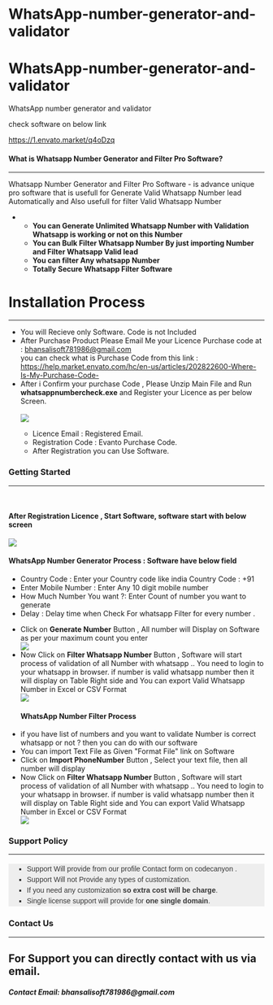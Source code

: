 # WhatsApp-number-generator-and-validator
# WhatsApp-number-generator-and-validator
WhatsApp number generator and validator

check software on below link 

https://1.envato.market/q4oDzq


<h4>What is Whatsapp Number Generator and Filter Pro Software?</h4>
            <hr class="notop">
            <p>
               Whatsapp Number Generator and Filter Pro Software - is advance unique pro software that is usefull for Generate Valid Whatsapp Number lead Automatically and Also usefull for filter Valid Whatsapp Number
              <ul>
                    <li>
						 <ul> <li><strong>You can Generate Unlimited Whatsapp Number with Validation Whatsapp is working or not on this Number</strong></li>
								    <li><strong>You can Bulk Filter Whatsapp Number By just importing Number and Filter Whatsapp Valid lead</strong></li>
								  <li><strong>You can filter Any whatsapp Number</strong></li>
								  <li><strong>Totally Secure Whatsapp Filter Software</strong></li> </ul></li>
	 </ul>
            </p>
 <div class="page-header">
                <h1>Installation Process </h1>
                <hr class="notop">
            </div>
            <ul>
			    <li>You will Recieve only Software. Code is not Included</li>
                <li>After Purchase Product Please Email Me your Licence Purchase code at : <a href="mailto:bhansalisoft781986@gmail.com">bhansalisoft781986@gmail.com</a>
<br/>
                   you can check what is Purchase Code from this link :<a href="https://help.market.envato.com/hc/en-us/articles/202822600-Where-Is-My-Purchase-Code-"> https://help.market.envato.com/hc/en-us/articles/202822600-Where-Is-My-Purchase-Code-</a>
				</li>
	           <li>After i Confirm your purchase Code , Please Unzip Main File and Run <b>whatsappnumbercheck.exe</b> and Register your Licence as per below Screen.</li> <br/>
     			<img src="https://bhansalisoft.com/evantosnap/whatsfilter/01.png"></img>
			   <ul>
                  <li>Licence Email :   Registered Email.</li>
				  <li>Registration Code :  Evanto Purchase Code.</li>
				   <li>After Registration you can Use Software.</li>
                </ul>
            </ul>
<div class="page-header">
                <h3>Getting Started</h3>
                <hr class="notop">
            </div>
            <br>
            <h4>After Registration Licence , Start Software, software start with below screen</h4>
			<img src="https://bhansalisoft.com/evantosnap/whatsfilter/02.png"></img>
			<h4>WhatsApp Number Generator Process :  Software have below field</h4>
			 <ul>
        <li>Country Code : Enter your Country code like india Country Code : +91 </li>
				  <li>Enter Mobile Number : Enter Any 10 digit mobile number</li>
				   <li>How Much Number You want ?:  Enter Count of number you want to generate </li>
				   <li>Delay : Delay time when Check For whatsapp Filter for every number .</li>
       </ul>
			 <ul>
         <li>Click on <strong>Generate Number</strong> Button ,  All number will Display on Software as per your maximum count you enter </li>
				  <img src="https://bhansalisoft.com/evantosnap/whatsfilter/03.png"></img>
					<li>Now Click on <strong>Filter Whatsapp Number</strong> Button ,  Software will start process of validation of all Number with whatsapp ..
					  You need to login to your whatsapp in browser.
					if number is valid whatsapp number then it will display on Table Right side and You can export Valid Whatsapp Number in Excel or CSV Format </li>
				  <img src="https://bhansalisoft.com/evantosnap/whatsfilter/04.png"></img>
				   <h4>WhatsApp Number Filter Process</h4>
			<li>if you have list of numbers and you want to validate Number is correct whatsapp or not ? then you can do with our software </li>
					 <li>You can import Text File as Given "Format File" link on Software</li>
					 <li>Click on <strong>Import PhoneNumber</strong> Button , Select your text file, then all number will display </li>	<li>Now Click on <strong>Filter Whatsapp Number</strong> Button ,  Software will start process of validation of all Number with whatsapp ..
					  You need to login to your whatsapp in browser.
					if number is valid whatsapp number then it will display on Table Right side and You can export Valid Whatsapp Number in Excel or CSV Format </li>
				  <img src="https://bhansalisoft.com/evantosnap/whatsfilter/05.png"></img>
              </ul>
			 <div class="page-header">
                <h3>Support Policy</h3>
                <hr class="notop">
            </div>
            <ul style="margin: 18px 0px; padding-right: 0px; padding-left: 0px; border: 0px; outline: 0px; font-family: Arial, verdana, arial, sans-serif; vertical-align: baseline; line-height: 1.5em; color: rgb(56, 56, 56); background-color: rgb(238, 238, 238);">
                <li style="margin: 0px 0px 0px 36px; padding: 0px; border: 0px; outline: 0px; font-weight: inherit; font-style: inherit; font-family: inherit; vertical-align: baseline; list-style: square;">
                    Support Will provide from our profile Contact form on codecanyon .&nbsp;
                </li>
                <li style="margin: 0px 0px 0px 36px; padding: 0px; border: 0px; outline: 0px; font-weight: inherit; font-style: inherit; font-family: inherit; vertical-align: baseline; list-style: square;">
                    Support Will not Provide any types of customization.
                </li>
                <li style="margin: 0px 0px 0px 36px; padding: 0px; border: 0px; outline: 0px; font-weight: inherit; font-style: inherit; font-family: inherit; vertical-align: baseline; list-style: square;">
                    If you need any customization <strong>so extra cost will be charge</strong>.
                </li>
                <li style="margin: 0px 0px 0px 36px; padding: 0px; border: 0px; outline: 0px; font-weight: inherit; font-style: inherit; font-family: inherit; vertical-align: baseline; list-style: square;">
                    Single license support will provide for <strong>one single domain</strong>.
                </li>
            </ul>
		<div class="page-header">
                <h3>Contact Us</h3>
                <hr class="notop">
            </div>
            <h2>For Support you can directly contact with us via email.</h2>
            <h5>Contact Email: <b>bhansalisoft781986@gmail.com</b></h5>
    </div>
</body>
</html>
